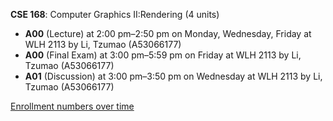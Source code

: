 **CSE 168**: Computer Graphics II:Rendering (4 units)

- **A00** (Lecture) at 2:00 pm–2:50 pm on Monday, Wednesday, Friday at WLH 2113 by Li, Tzumao (A53066177)
- **A00** (Final Exam) at 3:00 pm–5:59 pm on Friday at WLH 2113 by Li, Tzumao (A53066177)
- **A01** (Discussion) at 3:00 pm–3:50 pm on Wednesday at WLH 2113 by Li, Tzumao (A53066177)

[Enrollment numbers over time](./CSE168.tsv)
